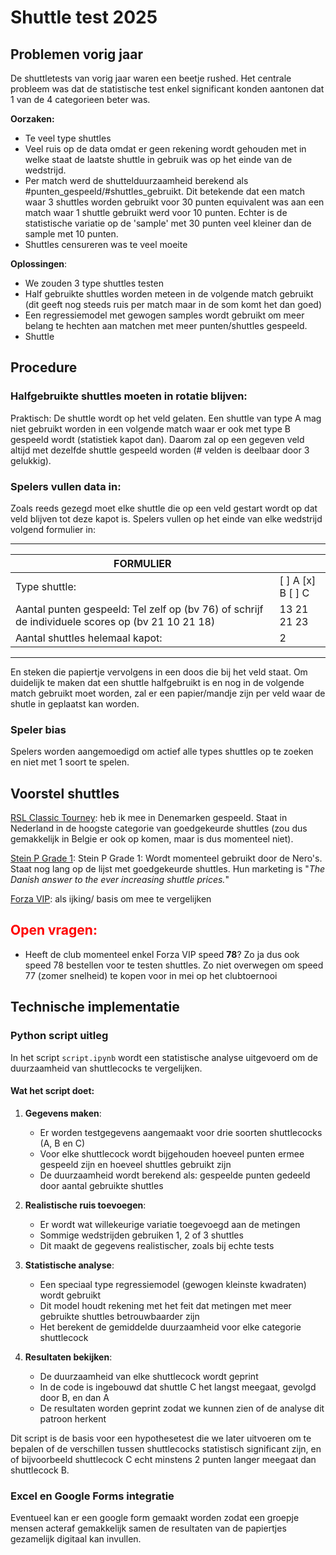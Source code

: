 # Shuttle test 2025

## Problemen vorig jaar
De shuttletests van vorig jaar waren een beetje rushed. Het centrale probleem was dat de statistische test enkel significant konden aantonen dat 1 van de 4 categorieen beter was.

**Oorzaken:**
* Te veel type shuttles
* Veel ruis op de data omdat er geen rekening wordt gehouden met in welke staat de laatste shuttle in gebruik was op het einde van de wedstrijd.
* Per match werd de shuttelduurzaamheid berekend als #punten_gespeeld/#shuttles_gebruikt. Dit betekende dat een match waar 3 shuttles worden gebruikt voor 30 punten equivalent was aan een match waar 1 shuttle gebruikt werd voor 10 punten. Echter is de statistische variatie op de 'sample' met 30 punten veel kleiner dan de sample met 10 punten.
* Shuttles censureren was te veel moeite

**Oplossingen**:
* We zouden 3 type shuttles testen
* Half gebruikte shuttles worden meteen in de volgende match gebruikt (dit geeft nog steeds ruis per match maar in de som komt het dan goed)
* Een regressiemodel met gewogen samples wordt gebruikt om meer belang te hechten aan matchen met meer punten/shuttles gespeeld.
* Shuttle

## Procedure 

### Halfgebruikte shuttles moeten in rotatie blijven:
Praktisch: De shuttle wordt op het veld gelaten. Een shuttle van type A mag niet gebruikt worden in een volgende match waar er ook met type B gespeeld wordt (statistiek kapot dan). Daarom zal op een gegeven veld altijd met dezelfde shuttle gespeeld worden (# velden is deelbaar door 3 gelukkig).

### Spelers vullen data in:
Zoals reeds gezegd moet elke shuttle die op een veld gestart wordt op dat veld blijven tot deze kapot is. Spelers vullen op het einde van elke wedstrijd volgend formulier in:

-------------------
| **FORMULIER** ||
|-----------------|------------|
| Type shuttle: | [ ] A  [x] B  [ ] C |
| Aantal punten gespeeld: Tel zelf op (bv 76) of schrijf de individuele scores op (bv 21 10 21 18) | 13 21 21 23 |
| Aantal shuttles helemaal kapot: | 2 |
-------------------

En steken die papiertje vervolgens in een doos die bij het veld staat.
Om duidelijk te maken dat een shuttle halfgebruikt is en nog in de volgende match gebruikt moet worden, zal er een papier/mandje zijn per veld waar de shutle in geplaatst kan worden.

### Speler bias
Spelers worden aangemoedigd om actief alle types shuttles op te zoeken en niet met 1 soort te spelen.

## Voorstel shuttles
[RSL Classic Tourney](https://www.badmintonplanet.be/rsl-classic-tourney-speed-78): heb ik mee in Denemarken gespeeld. Staat in Nederland in de hoogste categorie van goedgekeurde shuttles (zou dus gemakkelijk in Belgie er ook op komen, maar is dus momenteel niet).

[Stein P Grade 1](https://www.allrackets.com/en/webshop/winkel/stein-p-grade-1/): 
Stein P Grade 1: Wordt momenteel gebruikt door de Nero's. Staat nog lang op de lijst met goedgekeurde shuttles. Hun marketing is "*The Danish answer to the ever increasing shuttle prices.*"

[Forza VIP](): als ijking/ basis om mee te vergelijken


## <span style="color:red;">Open vragen:</span>


- Heeft de club momenteel enkel Forza VIP speed **78**? Zo ja dus ook speed 78 bestellen voor te testen shuttles. Zo niet overwegen om speed 77 (zomer snelheid) te kopen voor in mei op het clubtoernooi

## Technische implementatie

### Python script uitleg

In het script `script.ipynb` wordt een statistische analyse uitgevoerd om de duurzaamheid van shuttlecocks te vergelijken.

#### Wat het script doet:

1. **Gegevens maken**: 
   - Er worden testgegevens aangemaakt voor drie soorten shuttlecocks (A, B en C)
   - Voor elke shuttlecock wordt bijgehouden hoeveel punten ermee gespeeld zijn en hoeveel shuttles gebruikt zijn
   - De duurzaamheid wordt berekend als: gespeelde punten gedeeld door aantal gebruikte shuttles

2. **Realistische ruis toevoegen**:
   - Er wordt wat willekeurige variatie toegevoegd aan de metingen
   - Sommige wedstrijden gebruiken 1, 2 of 3 shuttles
   - Dit maakt de gegevens realistischer, zoals bij echte tests

3. **Statistische analyse**:
   - Een speciaal type regressiemodel (gewogen kleinste kwadraten) wordt gebruikt
   - Dit model houdt rekening met het feit dat metingen met meer gebruikte shuttles betrouwbaarder zijn
   - Het berekent de gemiddelde duurzaamheid voor elke categorie shuttlecock

4. **Resultaten bekijken**:
   - De duurzaamheid van elke shuttlecock wordt geprint
   - In de code is ingebouwd dat shuttle C het langst meegaat, gevolgd door B, en dan A
   - De resultaten worden geprint zodat we kunnen zien of de analyse dit patroon herkent

Dit script is de basis voor een hypothesetest die we later uitvoeren om te bepalen of de verschillen tussen shuttlecocks statistisch significant zijn, en of bijvoorbeeld shuttlecock C echt minstens 2 punten langer meegaat dan shuttlecock B.

### Excel en Google Forms integratie
Eventueel kan er een google form gemaakt worden zodat een groepje mensen acteraf gemakkelijk samen de resultaten van de papiertjes gezamelijk digitaal kan invullen.

